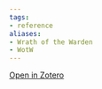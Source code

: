 ```yaml
---
tags:
- reference
aliases:
- Wrath of the Warden
- WotW
---
```

[Open in Zotero](zotero://select/items/@Throne1.ThistleHoldWrath)